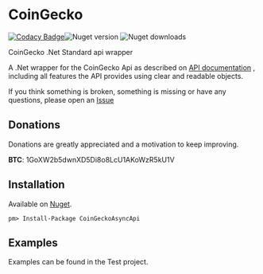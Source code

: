 # CoinGecko
[![Codacy Badge](https://api.codacy.com/project/badge/Grade/1d85e256d62f4354b809faaf153a033d)](https://www.codacy.com/app/tosunthex/CoinGecko?utm_source=github.com&amp;utm_medium=referral&amp;utm_content=tosunthex/CoinGecko&amp;utm_campaign=Badge_Grade)![Nuget version](https://img.shields.io/nuget/v/CoinGeckoAsyncApi.svg)  ![Nuget downloads](https://img.shields.io/nuget/dt/CoinGeckoAsyncApi.svg)

CoinGecko .Net Standard api wrapper

A .Net wrapper for the CoinGecko Api as described on  [API documentation](https://www.coingecko.com/api?locale=en) , including all features the API provides using clear and readable objects.

If you think something is broken, something is missing or have any questions, please open an [Issue](https://github.com/tosunthex/CoinGecko/issues/new)


## Donations
Donations are greatly appreciated and a motivation to keep improving.

**BTC**:  1GoXW2b5dwnXD5Di8o8LcU1AKoWzR5kU1V

## Installation

Available on [Nuget](https://www.nuget.org/packages/CoinGeckoAsyncApi/).
```
pm> Install-Package CoinGeckoAsyncApi
```

## Examples
Examples can be found in the Test project.
